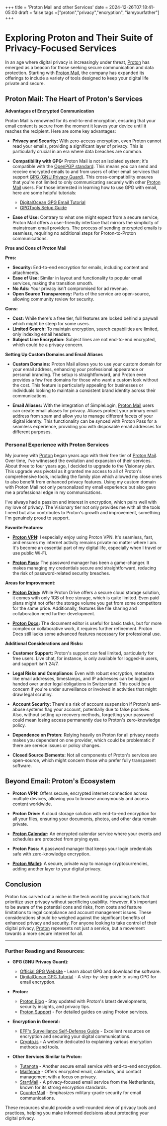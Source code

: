 +++
title = 'Proton Mail and other Services'
date = 2024-12-26T07:18:41-05:00
draft = false
tags =["proton","privacy","encryption", "iamyourfather"]
+++

# Exploring Proton and Their Suite of Privacy-Focused Services

In an age where digital privacy is increasingly under threat, [Proton](https://proton.me/) has emerged as a beacon for those seeking secure communication and data protection. Starting with [Proton Mail](https://proton.me/mail), the company has expanded its offerings to include a variety of tools designed to keep your digital life private and secure.

## Proton Mail: The Heart of Proton's Services

**Advantages of Encrypted Communication**

Proton Mail is renowned for its end-to-end encryption, ensuring that your email content is secure from the moment it leaves your device until it reaches the recipient. Here are some key advantages:

- **Privacy and Security:** With zero-access encryption, even Proton cannot read your emails, providing a significant layer of privacy. This is particularly crucial in an era where data breaches are common.
  
- **Compatibility with GPG:** Proton Mail is not an isolated system; it's compatible with the [OpenPGP standard](https://www.openpgp.org/). This means you can send and receive encrypted emails to and from users of other email services that support [GPG (GNU Privacy Guard)](https://gnupg.org/). This cross-compatibility ensures that you're not limited to only communicating securely with other [Proton Mail](https://proton.me/mail) users. For those interested in learning how to use GPG with email, here are some helpful tutorials:
  - [DigitalOcean GPG Email Tutorial](https://www.digitalocean.com/community/tutorials/how-to-use-gpg-to-encrypt-and-sign-messages)[](https://www.digitalocean.com/community/tutorials/how-to-use-gpg-to-encrypt-and-sign-messages)
  - [GPGTools Setup Guide](https://gpgtools.tenderapp.com/kb/how-to/first-steps-where-do-i-start-where-do-i-begin-setup-gpgtools-create-a-new-key-your-first-encrypted-email)[](https://gpgtools.tenderapp.com/kb/how-to/first-steps-where-do-i-start-where-do-i-begin-setup-gpgtools-create-a-new-key-your-first-encrypted-email)

- **Ease of Use:** Contrary to what one might expect from a secure service, Proton Mail offers a user-friendly interface that mirrors the simplicity of mainstream email providers. The process of sending encrypted emails is seamless, requiring no additional steps for Proton-to-Proton communications.

**Pros and Cons of Proton Mail**

**Pros:**
- **Security:** End-to-end encryption for emails, including content and attachments.
- **Ease of Use:** Similar in layout and functionality to popular email services, making the transition smooth.
- **No Ads:** Your privacy isn't compromised for ad revenue.
- **Open Source Transparency:** Parts of the service are open-source, allowing community review for security.

**Cons:**
- **Cost:** While there's a free tier, full features are locked behind a paywall which might be steep for some users.
- **Limited Search:** To maintain encryption, search capabilities are limited, only indexing email headers.
- **Subject Line Encryption:** Subject lines are not end-to-end encrypted, which could be a privacy concern.

**Setting Up Custom Domains and Email Aliases**

- **Custom Domains:** Proton Mail allows you to use your custom domain for your email address, enhancing your professional appearance or personal branding. The setup is straightforward, and Proton even provides a few free domains for those who want a custom look without the cost. This feature is particularly appealing for businesses or individuals looking to maintain a consistent brand identity across their communications.

- **Email Aliases:** With the integration of SimpleLogin, [Proton Mail](https://proton.me/mail) users can create email aliases for privacy. Aliases protect your primary email address from spam and allow you to manage different facets of your digital identity. This functionality can be synced with Proton Pass for a seamless experience, providing you with disposable email addresses for different purposes.

### Personal Experience with Proton Services

My journey with [Proton](https://proton.me/) began years ago with their free tier of [Proton Mail](https://proton.me/mail). Over time, I've witnessed the evolution and expansion of their services. About three to four years ago, I decided to upgrade to the Visionary plan. This upgrade was pivotal as it granted me access to all of Proton's comprehensive tools, including the family plan which allowed my close ones to also benefit from enhanced privacy features. Using my custom domain with Proton Mail not only personalized my email experience but also gave me a professional edge in my communications.

I've always had a passion and interest in encryption, which pairs well with my love of privacy. The Visionary tier not only provides me with all the tools I need but also contributes to Proton's growth and improvement, something I'm genuinely proud to support.

**Favorite Features:**

- **[Proton VPN](https://protonvpn.com/):** I especially enjoy using Proton VPN. It's seamless, fast, and ensures my internet activity remains private no matter where I am. It's become an essential part of my digital life, especially when I travel or use public Wi-Fi.

- **[Proton Pass](https://proton.me/pass):** The password manager has been a game-changer. It makes managing my credentials secure and straightforward, reducing the risk of password-related security breaches.

**Areas for Improvement:**

- **[Proton Drive](https://proton.me/drive):** While Proton Drive offers a secure cloud storage solution, it comes with only 1GB of free storage, which is quite limited. Even paid plans might not offer the storage volume you get from some competitors for the same price. Additionally, features like file sharing and collaboration need further development.

- **[Proton Docs](https://proton.me/docs):** The document editor is useful for basic tasks, but for more complex or collaborative work, it requires further refinement. Proton Docs still lacks some advanced features necessary for professional use.

**Additional Considerations and Risks:**

- **Customer Support:** Proton's support can feel limited, particularly for free users. Live chat, for instance, is only available for logged-in users, and support isn't 24/7.

- **Legal Risks and Compliance:** Even with robust encryption, metadata like email addresses, timestamps, and IP addresses can be logged or handed over under legal obligations in Switzerland. This could be a concern if you're under surveillance or involved in activities that might draw legal scrutiny.

- **Account Security:** There's a risk of account suspension if Proton's anti-abuse systems flag your account, potentially due to false positives. Also, without setting up recovery methods, forgetting your password could mean losing access permanently due to Proton's zero-knowledge policy.

- **Dependence on Proton:** Relying heavily on Proton for all privacy needs makes you dependent on one provider, which could be problematic if there are service issues or policy changes.

- **Closed Source Elements:** Not all components of Proton's services are open-source, which might concern those who prefer fully transparent software.

## Beyond Email: Proton's Ecosystem

- **Proton VPN:** Offers secure, encrypted internet connection across multiple devices, allowing you to browse anonymously and access content worldwide.
  
- **Proton Drive:** A cloud storage solution with end-to-end encryption for all your files, ensuring your documents, photos, and other data remain private.

- **[Proton Calendar](https://proton.me/calendar):** An encrypted calendar service where your events and schedules are protected from prying eyes.

- **Proton Pass:** A password manager that keeps your login credentials safe with zero-knowledge encryption.

- **[Proton Wallet](https://proton.me/wallet):** A secure, private way to manage cryptocurrencies, adding another layer to your digital privacy.


## Conclusion

Proton has carved out a niche in the tech world by providing tools that prioritize user privacy without sacrificing usability. However, it's important to be aware of the potential cons and risks, from costs and feature limitations to legal compliance and account management issues. These considerations should be weighed against the significant benefits of enhanced privacy and security. For anyone looking to take control of their digital privacy, [Proton](https://proton.me/) represents not just a service, but a movement towards a more secure internet for all.

-----

### Further Reading and Resources:

- **GPG (GNU Privacy Guard):**
  - [Official GPG Website](https://gnupg.org/) - Learn about GPG and download the software.
  - [DigitalOcean GPG Tutorial](https://www.digitalocean.com/community/tutorials/how-to-use-gpg-to-encrypt-and-sign-messages) - A step-by-step guide to using GPG for email encryption.

- **Proton:**
  - [Proton Blog](https://proton.me/blog) - Stay updated with Proton's latest developments, security insights, and privacy tips.
  - [Proton Support](https://proton.me/support) - For detailed guides on using Proton services.

- **Encryption in General:**
  - [EFF's Surveillance Self-Defense Guide](https://ssd.eff.org/en) - Excellent resources on encryption and securing your digital communications.
  - [Crypto.is](https://crypto.is/) - A website dedicated to explaining various encryption methods and tools.

- **Other Services Similar to Proton:**
  - [Tutanota](https://tutanota.com/) - Another secure email service with end-to-end encryption.
  - [Mailfence](https://mailfence.com/) - Offers encrypted email, calendars, and contact management with a focus on privacy.
  - [StartMail](https://www.startmail.com/) - A privacy-focused email service from the Netherlands, known for its strong encryption standards.
  - [CounterMail](https://countermail.com/) - Emphasizes military-grade security for email communications.

These resources should provide a well-rounded view of privacy tools and practices, helping you make informed decisions about protecting your digital privacy.
